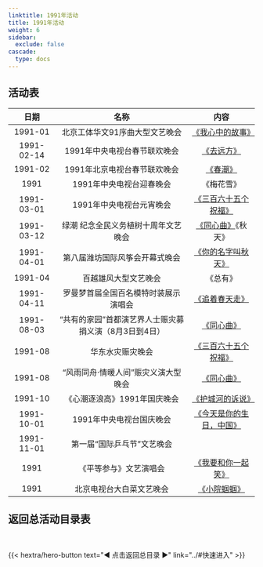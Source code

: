 ```yaml
---
linktitle: 1991年活动
title: 1991年活动
weight: 6
sidebar:
  exclude: false
cascade:
  type: docs
---
```


## 活动表

|日期|名称|内容|
|:-----:|:-----:|:-----:|
|1991-01|北京工体华文91序曲大型文艺晚会|[《我心中的故事》](../1991/199101/)|
|1991-02-14|1991年中央电视台春节联欢晚会|[《去远方》](../1991/19910204/#1991年中央电视台春节联欢晚会)|
|1991-02|1991年北京电视台春节联欢晚会|[《春潮》](../1991/19910204/#1991年北京电视台春节联欢晚会)|
|1991|1991年中央电视台迎春晚会|《梅花雪》|
|1991-03-01|1991年中央电视台元宵晚会|[《三百六十五个祝福》](../1991/19910301/)|
|1991-03-12|绿潮 纪念全民义务植树十周年文艺晚会|[《同心曲》](../1991/19910312/)《秋天》|
|1991-04-01|第八届潍坊国际风筝会开幕式晚会|[《你的名字叫秋天》](../1991/19910401/)|
|1991-04|百越雄风大型文艺晚会|《总有》|
|1991-04-11|罗曼梦首届全国百名模特时装展示演唱会|[《追着春天走》](../1991/19910411/)|
|1991-08-03|“共有的家园”首都演艺界人士赈灾募捐义演（8月3日到4日）|[《同心曲》](../1991/19910803/#共有的家园首都演艺界人士赈灾募捐义演)|
|1991-08|华东水灾赈灾晚会|[《三百六十五个祝福》](../1991/19910803/#华东水灾赈灾晚会)|
|1991-08|“风雨同舟·情暖人间”赈灾义演大型晚会|[《同心曲》](../1991/19910803/#风雨同舟情暖人间赈灾义演大型晚会)|
|1991-10|《心潮逐浪高》1991年国庆晚会|[《护城河的诉说》](../1991/199110/)|
|1991-10-01|1991年中央电视台国庆晚会|[《今天是你的生日，中国》](../1991/19911001/)|
|1991-11-01|第一届“国际乒乓节”文艺晚会||
|1991|《平等参与》文艺演唱会|[《我要和你一起笑》](../1991/1991-1/)|
|1991|北京电视台大白菜文艺晚会|[《小院蝈蝈》](../1991/1991/)|



## 返回总活动目录表

<br>

{{< hextra/hero-button text="◀ 点击返回总目录 ▶" link="../#快速进入" >}}